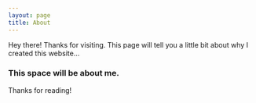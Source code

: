 ```yaml
---
layout: page
title: About
---
```


<p class="message">
  Hey there! Thanks for visiting.  This page will tell you a little bit about why I created this website...
</p>

### This space will be about me.

Thanks for reading!
